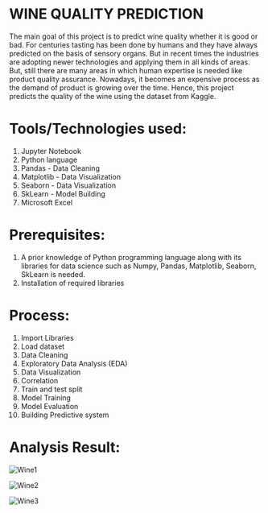 # WINE QUALITY PREDICTION
The main goal of this project is to predict wine quality whether it is good or bad. For centuries tasting has been done by humans and they have always predicted on the basis of sensory organs. But in recent times the industries are adopting newer technologies and applying them in all kinds of areas. But, still there are many areas in which human expertise is needed like product quality assurance. Nowadays, it becomes an expensive process as the demand of product is growing over the time.  Hence, this project predicts the quality of the wine using the dataset from Kaggle.

# Tools/Technologies used:
1. Jupyter Notebook
2. Python language
3. Pandas - Data Cleaning
4. Matplotlib - Data Visualization
5. Seaborn - Data Visualization
6. SkLearn - Model Building
7. Microsoft Excel

# Prerequisites:
1. A prior knowledge of Python programming language along with its libraries for data science such as Numpy, Pandas, Matplotlib, Seaborn, SkLearn is needed.
2. Installation of required libraries

# Process:
1. Import Libraries
2. Load dataset
3. Data Cleaning
4. Exploratory Data Analysis (EDA)
5. Data Visualization
6. Correlation
7. Train and test split
8. Model Training
9. Model Evaluation
10. Building Predictive system

# Analysis Result:
![Wine1](https://github.com/Navina-Murugadas/Wine_Quality_Prediction_DataScience/assets/72821323/064c6e71-a720-457c-a3fa-c33f1f0b7015)

![Wine2](https://github.com/Navina-Murugadas/Wine_Quality_Prediction_DataScience/assets/72821323/f7a7c42f-4408-4be6-b6e7-64627450e316)

![Wine3](https://github.com/Navina-Murugadas/Wine_Quality_Prediction_DataScience/assets/72821323/9ce2f862-d083-4218-a168-6d6227b10ccd)


